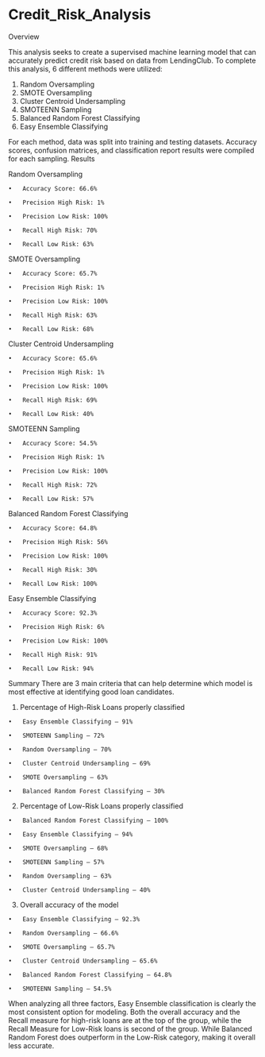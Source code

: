 # Credit_Risk_Analysis

Overview

This analysis seeks to create a supervised machine learning model that can accurately predict credit risk based on data from LendingClub. To complete this analysis, 6 different methods were utilized:

1.	Random Oversampling
2.	SMOTE Oversampling
3.	Cluster Centroid Undersampling
4.	SMOTEENN Sampling
5.	Balanced Random Forest Classifying
6.	Easy Ensemble Classifying

For each method, data was split into training and testing datasets. Accuracy scores, confusion matrices, and classification report results were compiled for each sampling.
Results

Random Oversampling

    •	Accuracy Score: 66.6%

    •	Precision High Risk: 1%

    •	Precision Low Risk: 100%

    •	Recall High Risk: 70%

    •	Recall Low Risk: 63%
 

SMOTE Oversampling

    •	Accuracy Score: 65.7%

    •	Precision High Risk: 1%

    •	Precision Low Risk: 100%

    •	Recall High Risk: 63%

    •	Recall Low Risk: 68%
 
Cluster Centroid Undersampling

    •	Accuracy Score: 65.6%

    •	Precision High Risk: 1%

    •	Precision Low Risk: 100%

    •	Recall High Risk: 69%

    •	Recall Low Risk: 40%
 
SMOTEENN Sampling

    •	Accuracy Score: 54.5%

    •	Precision High Risk: 1%

    •	Precision Low Risk: 100%

    •	Recall High Risk: 72%

    •	Recall Low Risk: 57%
 
Balanced Random Forest Classifying

    •	Accuracy Score: 64.8%

    •	Precision High Risk: 56%

    •	Precision Low Risk: 100%

    •	Recall High Risk: 30%

    •	Recall Low Risk: 100%
 
Easy Ensemble Classifying

    •	Accuracy Score: 92.3%

    •	Precision High Risk: 6%

    •	Precision Low Risk: 100%

    •	Recall High Risk: 91%

    •	Recall Low Risk: 94%


Summary
There are 3 main criteria that can help determine which model is most effective at identifying good loan candidates. 
  1)	Percentage of High-Risk Loans properly classified

    •	Easy Ensemble Classifying – 91%

    •	SMOTEENN Sampling – 72%

    •	Random Oversampling – 70%

    •	Cluster Centroid Undersampling – 69%

    •	SMOTE Oversampling – 63%

    •	Balanced Random Forest Classifying – 30%

  2)	Percentage of Low-Risk Loans properly classified

    •	Balanced Random Forest Classifying – 100%

    •	Easy Ensemble Classifying – 94%

    •	SMOTE Oversampling – 68%

    •	SMOTEENN Sampling – 57%

    •	Random Oversampling – 63%

    •	Cluster Centroid Undersampling – 40%

  3)	Overall accuracy of the model

    •	Easy Ensemble Classifying – 92.3%

    •	Random Oversampling – 66.6%

    •	SMOTE Oversampling – 65.7%

    •	Cluster Centroid Undersampling – 65.6%

    •	Balanced Random Forest Classifying – 64.8%

    •	SMOTEENN Sampling – 54.5%

When analyzing all three factors, Easy Ensemble classification is clearly the most consistent option for modeling. Both the overall accuracy and the Recall measure for high-risk loans are at the top of the group, while the Recall Measure for Low-Risk loans is second of the group. While Balanced Random Forest does outperform in the Low-Risk category, making it overall less accurate. 
